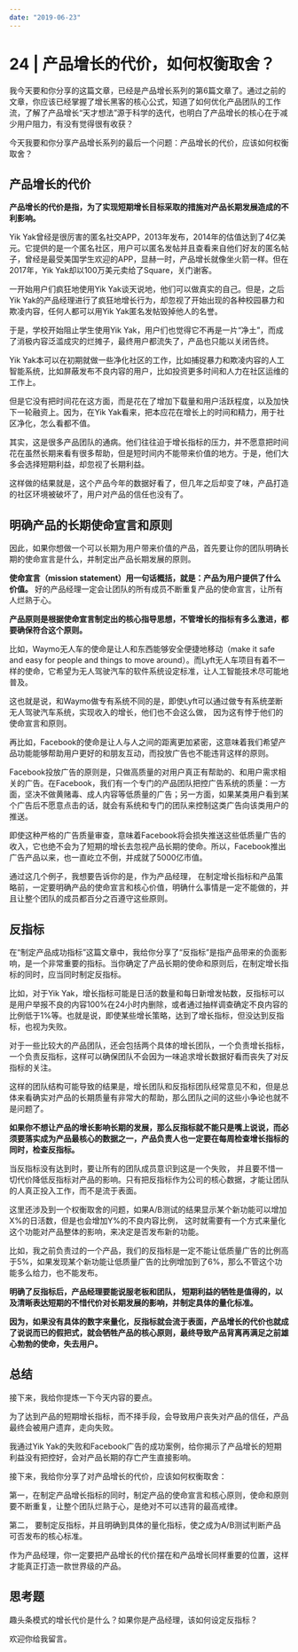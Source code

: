 ```yaml
---
date: "2019-06-23"
---  
```

      
# 24 |  产品增长的代价，如何权衡取舍？
我今天要和你分享的这篇文章，已经是产品增长系列的第6篇文章了。通过之前的文章，你应该已经掌握了增长黑客的核心公式，知道了如何优化产品团队的工作流，了解了产品增长“天才想法”源于科学的迭代，也明白了产品增长的核心在于减少用户阻力，有没有觉得很有收获？

今天我要和你分享产品增长系列的最后一个问题：产品增长的代价，应该如何权衡取舍？

## 产品增长的代价

**产品增长的代价是指，为了实现短期增长目标采取的措施对产品长期发展造成的不利影响。**

Yik Yak曾经是很厉害的匿名社交APP，2013年发布，2014年的估值达到了4亿美元。它提供的是一个匿名社区，用户可以匿名发帖并且查看来自他们好友的匿名帖子，曾经是最受美国学生欢迎的APP，显赫一时，产品增长就像坐火箭一样。但在2017年，Yik Yak却以100万美元卖给了Square，关门谢客。

<!-- [[[read_end]]] -->

一开始用户们疯狂地使用Yik Yak谈天说地，他们可以做真实的自己。但是，之后Yik Yak的产品经理进行了疯狂地增长行为，却忽视了开始出现的各种校园暴力和欺凌内容，任何人都可以用Yik Yak匿名发帖毁掉他人的名誉。

于是，学校开始阻止学生使用Yik Yak，用户们也觉得它不再是一片“净土”，而成了消极内容泛滥成灾的烂摊子，最终用户都流失了，产品也只能以关闭告终。

Yik Yak本可以在初期就做一些净化社区的工作，比如捕捉暴力和欺凌内容的人工智能系统，比如屏蔽发布不良内容的用户，比如投资更多时间和人力在社区运维的工作上。

但是它没有把时间花在这方面，而是花在了增加下载量和用户活跃程度，以及加快下一轮融资上。因为，在Yik Yak看来，把本应花在增长上的时间和精力，用于社区净化，怎么看都不值。

其实，这是很多产品团队的通病。他们往往迫于增长指标的压力，并不愿意把时间花在虽然长期来看有很多帮助，但是短时间内不能带来价值的地方。于是，他们大多会选择短期利益，却忽视了长期利益。

这样做的结果就是，这个产品今年的数据好看了，但几年之后却变了味，产品打造的社区环境被破坏了，用户对产品的信任也没有了。

## 明确产品的长期使命宣言和原则

因此，如果你想做一个可以长期为用户带来价值的产品，首先要让你的团队明确长期的使命宣言是什么，并制定出产品长期发展的原则。

**使命宣言（mission statement）用一句话概括，就是：产品为用户提供了什么价值。** 好的产品经理一定会让团队的所有成员不断重复产品的使命宣言，让所有人烂熟于心。

**产品原则是根据使命宣言制定出的核心指导思想，不管增长的指标有多么激进，都要确保符合这个原则。**

比如，Waymo无人车的使命是让人和东西能够安全便捷地移动（make it safe and easy for people and things to move around）。而Lyft无人车项目有着不一样的使命，它希望为无人驾驶汽车的软件系统设定标准，让人工智能技术尽可能地普及。

这也就是说，和Waymo做专有系统不同的是，即使Lyft可以通过做专有系统垄断无人驾驶汽车系统，实现收入的增长，他们也不会这么做， 因为这有悖于他们的使命宣言和原则。

再比如，Facebook的使命是让人与人之间的距离更加紧密，这意味着我们希望产品功能能够帮助用户更好的和朋友互动，而投放广告也不能违背这样的原则。

Facebook投放广告的原则是，只做高质量的对用户真正有帮助的、和用户需求相关的广告。在Facebook，我们有一个专门的产品团队把控广告系统的质量：一方面，坚决不做黄赌毒、成人内容等低质量的广告；另一方面，如果某类用户看到某个广告后不愿意点击的话，就会有系统和专门的团队来控制这类广告向该类用户的推送。

即使这种严格的广告质量审查，意味着Facebook将会损失推送这些低质量广告的收入，它也绝不会为了短期的增长去忽视产品长期的使命。所以，Facebook推出广告产品以来，也一直屹立不倒，并成就了5000亿市值。

通过这几个例子，我想要告诉你的是，作为产品经理， 在制定增长指标和产品策略前，一定要明确产品的使命宣言和核心价值，明确什么事情是一定不能做的，并且让整个团队的成员都百分之百遵守这些原则。

## 反指标

在“制定产品成功指标”这篇文章中，我给你分享了“反指标”是指产品带来的负面影响，是一个非常重要的指标。当你确定了产品长期的使命和原则后，在制定增长指标的同时，应当同时制定反指标。

比如，对于Yik Yak，增长指标可能是日活的数量和每日新增发帖数，反指标可以是用户举报不良的内容100\%在24小时内删除，或者通过抽样调查确定不良内容的比例低于1\%等。也就是说，即使某些增长策略，达到了增长指标，但没达到反指标，也视为失败。

对于一些比较大的产品团队，还会包括两个具体的增长团队，一个负责增长指标，一个负责反指标，这样可以确保团队不会因为一味追求增长数据好看而丧失了对反指标的关注。

这样的团队结构可能导致的结果是，增长团队和反指标团队经常意见不和，但是总体来看确实对产品的长期质量有非常大的帮助，那么团队之间的这些小争论也就不是问题了。

**如果你不想让产品的增长影响长期的发展，那么反指标就不能只是嘴上说说，而必须要落实成为产品最核心的数据之一，产品负责人也一定要在每周检查增长指标的同时，检查反指标。**

当反指标没有达到时，要让所有的团队成员意识到这是一个失败， 并且要不惜一切代价降低反指标对产品的影响。只有把反指标作为公司的核心数据，才能让团队的人真正投入工作，而不是流于表面。

这里还涉及到一个权衡取舍的问题，如果A/B测试的结果显示某个新功能可以增加X\%的日活数，但是也会增加Y\%的不良内容比例， 这时就需要有一个方式来量化这个功能对产品整体的影响，来决定是否发布新的功能。

比如，我之前负责过的一个产品，我们的反指标是一定不能让低质量广告的比例高于5\%，如果发现某个新功能让低质量广告的比例增加到了6\%，那么不管这个功能多么给力，也不能发布。

**明确了反指标后，产品经理要能说服老板和团队， 短期利益的牺牲是值得的，以及清晰表达短期的不惜代价对长期发展的影响，并制定具体的量化标准。**

**因为，如果没有具体的数字来量化，反指标就会流于表面，产品增长的代价也就成了说说而已的假把式，就会牺牲产品的核心原则，最终导致产品背离再满足之前雄心勃勃的使命，失去用户。**

## 总结

接下来，我给你提炼一下今天内容的要点。

为了达到产品的短期增长指标，而不择手段，会导致用户丧失对产品的信任，产品最终会被用户遗弃，走向失败。

我通过Yik Yak的失败和Facebook广告的成功案例，给你揭示了产品增长的短期利益没有把控好，会对产品长期的存亡产生直接影响。

接下来，我给你分享了对产品增长的代价，应该如何权衡取舍：

第一，在制定产品增长指标的同时，制定产品的使命宣言和核心原则，使命和原则要不断重复，让整个团队烂熟于心，是绝对不可以违背的最高戒律。

第二， 要制定反指标，并且明确到具体的量化指标，使之成为A/B测试判断产品可否发布的核心标准。

作为产品经理，你一定要把产品增长的代价摆在和产品增长同样重要的位置，这样才能真正打造一款世界级的产品。

## 思考题

趣头条模式的增长代价是什么？如果你是产品经理，该如何设定反指标？

欢迎你给我留言。